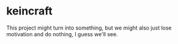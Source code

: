 # keincraft

This project might turn into something, but we might also just lose motivation and do nothing, I guess we'll see.
